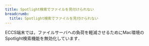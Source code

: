 ```yaml
---
title: Spotlight検索でファイルを見付けられない
breadcrumb:
  title: Spotlight検索でファイルを見付けられない
---
```


ECCS端末では，ファイルサーバへの負荷を軽減させるためにMac環境のSpotlight検索機能を無効化しています．
